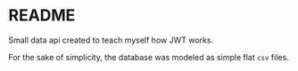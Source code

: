 # README

Small data api created to teach myself how JWT works.

For the sake of simplicity, the database was modeled as simple flat `csv` files.